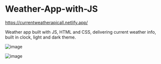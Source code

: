 # Weather-App-with-JS

https://currentweatherapicall.netlify.app/

Weather app built with JS, HTML and CSS, delivering current weather info, built in clock, light and dark theme.

![image](https://github.com/DilyanaStoyanova/Weather-App-with-JS/assets/123550407/059bc6b5-cd15-415c-b64d-1ce3d56c25ee)

![image](https://github.com/DilyanaStoyanova/Weather-App-with-JS/assets/123550407/ba77d5c9-6ae0-4daf-b185-b64d42aced40)



